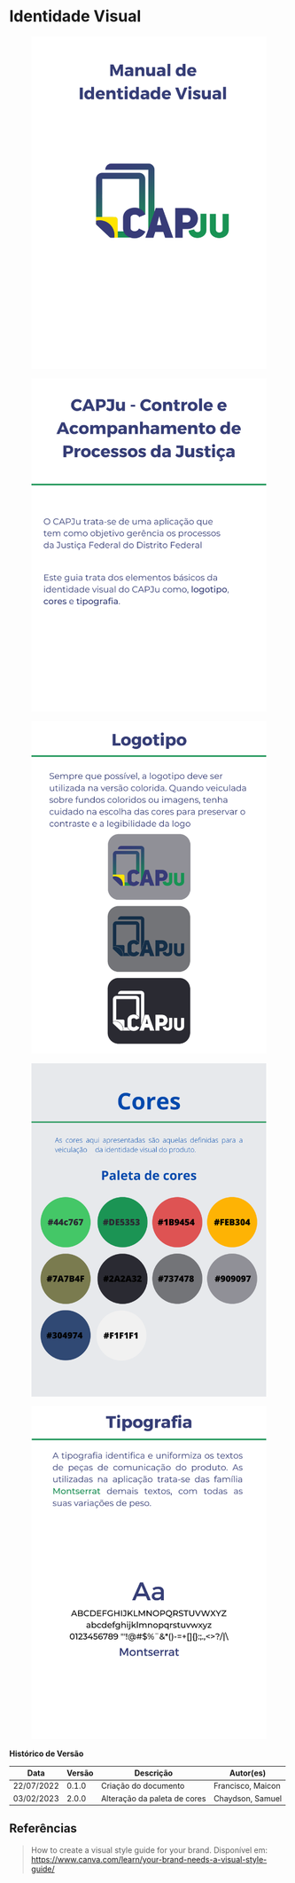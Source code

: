 # Identidade Visual

<div  class="VisualIdentityImages">
    <figure>
        <img src="../../assets/images/GuiaDeIdentidadeVisual/1.png">
    </figure>
    <figure>
        <img src="../../assets/images/GuiaDeIdentidadeVisual/2.png">
    </figure>
    <figure>
        <img src="../../assets/images/GuiaDeIdentidadeVisual/3.png">
    </figure>
    <figure>
        <img src="../../assets/images/GuiaDeIdentidadeVisual/4.png">
    </figure>
    <figure>
        <img src="../../assets/images/GuiaDeIdentidadeVisual/5.png">
    </figure>
</div>

**Histórico de Versão**

| Data       | Versão | Descrição                    | Autor(es)         |
| ---------- | ------ | ---------------------------- | ----------------  |
| 22/07/2022 | 0.1.0  | Criação do documento         | Francisco, Maicon |
| 03/02/2023 | 2.0.0  | Alteração da paleta de cores | Chaydson, Samuel  |

## Referências

> How to create a visual style guide for your brand. Disponível em: https://www.canva.com/learn/your-brand-needs-a-visual-style-guide/